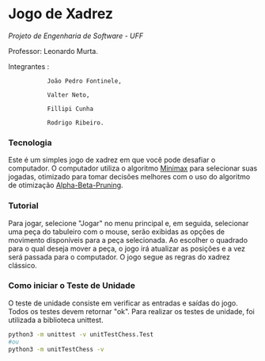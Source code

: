 # Jogo de Xadrez
 *_Projeto de Engenharia de Software - UFF_*

 Professor: Leonardo Murta.

 Integrantes : 
 
               João Pedro Fontinele,

               Valter Neto,
               
               Fillipi Cunha
               
               Rodrigo Ribeiro.


### Tecnologia

Este é um simples jogo de xadrez em que você pode desafiar o computador. O computador utiliza o algoritmo [Minimax](https://pt.wikipedia.org/wiki/Minimax) para selecionar suas jogadas, otimizado para tomar decisões melhores com o uso do algoritmo de otimização [Alpha-Beta-Pruning](https://en.wikipedia.org/wiki/Alpha%E2%80%93beta_pruning).

### Tutorial

Para jogar, selecione "Jogar" no menu principal e, em seguida, selecionar uma peça do tabuleiro com o mouse, serão exibidas as opções de movimento disponíveis para a peça selecionada. Ao escolher o quadrado para o qual deseja mover a peça, o jogo irá atualizar as posições e a vez será passada para o computador. O jogo segue as regras do xadrez clássico.


### Como iniciar o Teste de Unidade

O teste de unidade consiste em verificar as entradas e saídas do jogo. Todos os testes devem retornar "ok". Para realizar os testes de unidade, foi utilizada a biblioteca unittest.

```bash
python3 -m unittest -v unitTestChess.Test
#ou
python3 -m unitTestChess -v
```
